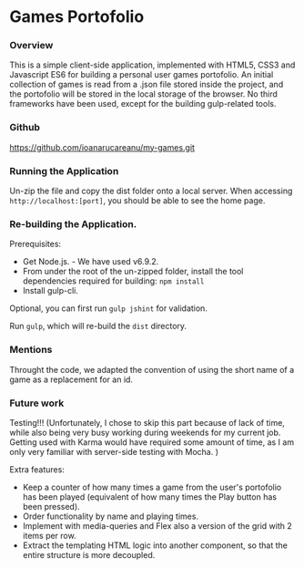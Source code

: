 # Games Portofolio

### Overview
This is a simple client-side application, implemented with HTML5, CSS3 and Javascript ES6 for building a personal
user games portofolio. An initial collection of games is read from a .json file stored inside the project, and
the portofolio will be stored in the local storage of the browser. No third frameworks have been used, except 
for the building gulp-related tools. 

### Github

https://github.com/ioanarucareanu/my-games.git


### Running the Application

Un-zip the file and copy the dist folder onto a local server. When accessing `http://localhost:[port]`, you should
be able to see the home page.


### Re-building the Application.

Prerequisites:

- Get Node.js. - We have used v6.9.2.
- From under the root of the un-zipped folder, install the tool dependencies required for building: `npm install`
- Install gulp-cli.

Optional, you can first run `gulp jshint` for validation.

Run `gulp`, which will re-build the `dist` directory.

### Mentions

Throught the code, we adapted the convention of using the short name of a game as a replacement for an id.

### Future work

Testing!!! (Unfortunately, I chose to skip this part because of lack of time, while also being very busy working during 
weekends for my current job. Getting used with Karma would have required some amount of time, as I am only very familiar 
with server-side testing with Mocha. ) 

Extra features: 
- Keep a counter of how many times a game from the user's portofolio has been played (equivalent of how many times the 
Play button has been pressed).
- Order functionality by name and playing times.
- Implement with media-queries and Flex also a version of the grid with 2 items per row.
- Extract the templating HTML logic into another component, so that the entire structure is more decoupled.